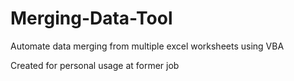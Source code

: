 # Merging-Data-Tool
Automate data merging from multiple excel worksheets using VBA

Created for personal usage at former job
